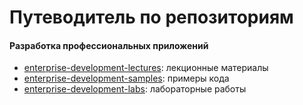 # Путеводитель по репозиториям

#### Разработка профессиональных приложений
- [enterprise-development-lectures](https://github.com/appinfd/enterprise-development-lectures): лекционные материалы
- [enterprise-development-samples](https://github.com/appinfd/enterprise-development-samples): примеры кода
- [enterprise-development-labs](https://github.com/appinfd/enterprise-development-labs): лабораторные работы

